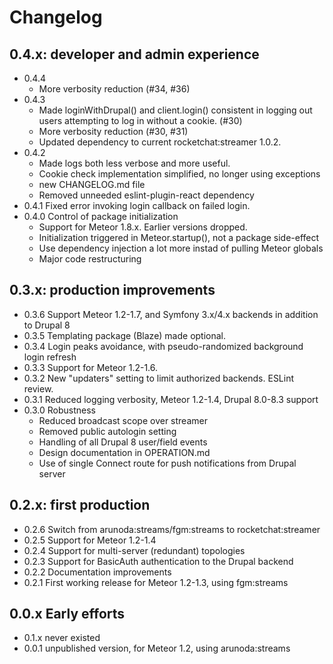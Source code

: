 # Changelog

## 0.4.x: developer and admin experience

- 0.4.4
  - More verbosity reduction (#34, #36)
- 0.4.3
  - Made loginWithDrupal() and client.login() consistent in logging out users
    attempting to log in without a cookie. (#30)
  - More verbosity reduction (#30, #31)
  - Updated dependency to current rocketchat:streamer 1.0.2.
- 0.4.2 
  - Made logs both less verbose and more useful. 
  - Cookie check implementation simplified, no longer using exceptions
  - new CHANGELOG.md file
  - Removed unneeded eslint-plugin-react dependency
- 0.4.1 Fixed error invoking login callback on failed login.
- 0.4.0 Control of package initialization 
  - Support for Meteor 1.8.x. Earlier versions dropped.
  - Initialization triggered in Meteor.startup(), not a package side-effect
  - Use dependency injection a lot more instad of pulling Meteor globals
  - Major code restructuring 

## 0.3.x: production improvements

- 0.3.6 Support Meteor 1.2-1.7, and Symfony 3.x/4.x backends in addition to Drupal 8 
- 0.3.5 Templating package (Blaze) made optional.
- 0.3.4 Login peaks avoidance, with pseudo-randomized background login refresh
- 0.3.3 Support for Meteor 1.2-1.6.
- 0.3.2 New "updaters" setting to limit authorized backends. ESLint review.
- 0.3.1 Reduced logging verbosity, Meteor 1.2-1.4, Drupal 8.0-8.3 support
- 0.3.0 Robustness 
  - Reduced broadcast scope over streamer
  - Removed public autologin setting
  - Handling of all Drupal 8 user/field events
  - Design documentation in OPERATION.md
  - Use of single Connect route for push notifications from Drupal server
  
## 0.2.x: first production

- 0.2.6 Switch from arunoda:streams/fgm:streams to rocketchat:streamer
- 0.2.5 Support for Meteor 1.2-1.4
- 0.2.4 Support for multi-server (redundant) topologies
- 0.2.3 Support for BasicAuth authentication to the Drupal backend
- 0.2.2 Documentation improvements
- 0.2.1 First working release for Meteor 1.2-1.3, using fgm:streams

## 0.0.x Early efforts

- 0.1.x never existed
- 0.0.1 unpublished version, for Meteor 1.2, using arunoda:streams
